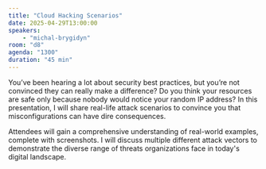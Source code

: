 ```yaml
---
title: "Cloud Hacking Scenarios"
date: 2025-04-29T13:00:00
speakers:
    - "michal-brygidyn"
room: "d8"
agenda: "1300"
duration: "45 min"
---
```


You’ve been hearing a lot about security best practices, but you’re not convinced they can really make a difference? Do you think your resources are safe only because nobody would notice your random IP address?
In this presentation, I will share real-life attack scenarios to convince you that misconfigurations can have dire consequences.

Attendees will gain a comprehensive understanding of real-world examples, complete with screenshots.
I will discuss multiple different attack vectors to demonstrate the diverse range of threats organizations face in today's digital landscape.
